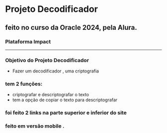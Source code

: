 # Projeto Decodificador
## feito no curso da Oracle 2024, pela Alura.
### Plataforma Impact

---

### Objetivo do Projeto Decodificador 
* Fazer um decodificador , uma criptografia
### tem 2 funções:
* criptografar e descriptografar o texto 
* tem a opção de copiar o texto para descriptografar
### foi feito 2 links na parte superior e inferior do site
### feito em versão mobile .
